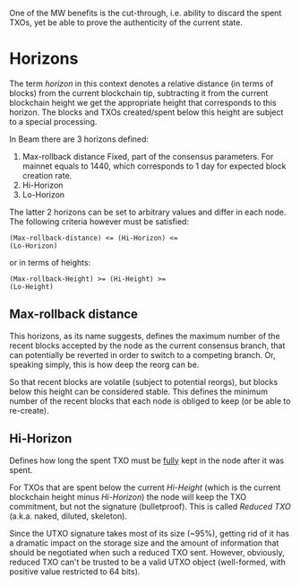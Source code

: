 One of the MW benefits is the cut-through, i.e. ability to discard the spent TXOs, yet be able to prove the authenticity of the current state.

# Horizons

The term _horizon_ in this context denotes a relative distance (in terms of blocks) from the current blockchain tip, subtracting it from the current blockchain height we get the appropriate height that corresponds to this horizon. The blocks and TXOs created/spent below this height are subject to a special processing.

In Beam there are 3 horizons defined:

1. Max-rollback distance
   Fixed, part of the consensus parameters. For mainnet equals to 1440, which corresponds to 1 day for expected block creation rate.
1. Hi-Horizon
1. Lo-Horizon

The latter 2 horizons can be set to arbitrary values and differ in each node. The following criteria however must be satisfied:
 
<code>(Max-rollback-distance) <= (Hi-Horizon) <= (Lo-Horizon)</code>

or in terms of heights:

<code>(Max-rollback-Height) >= (Hi-Height) >= (Lo-Height)</code>

## Max-rollback distance

This horizons, as its name suggests, defines the maximum number of the recent blocks accepted by the node as the current consensus branch, that can potentially be reverted in order to switch to a competing branch. Or, speaking simply, this is how deep the reorg can be.

So that recent blocks are volatile (subject to potential reorgs), but blocks below this height can be considered stable. This defines the minimum number of the recent blocks that each node is obliged to keep (or be able to re-create).

## Hi-Horizon

Defines how long the spent TXO must be <u>fully</u> kept in the node after it was spent.

For TXOs that are spent below the current _Hi-Height_ (which is the current blockchain height minus _Hi-Horizon_) the node will keep the TXO commitment, but not the signature (bulletproof). This is called _Reduced TXO_ (a.k.a. naked, diluted, skeleton).

Since the UTXO signature takes most of its size (~95%), getting rid of it has a dramatic impact on the storage size and the amount of information that should be negotiated when such a reduced TXO sent. However, obviously, reduced TXO can't be trusted to be a valid UTXO object (well-formed, with positive value restricted to 64 bits).

